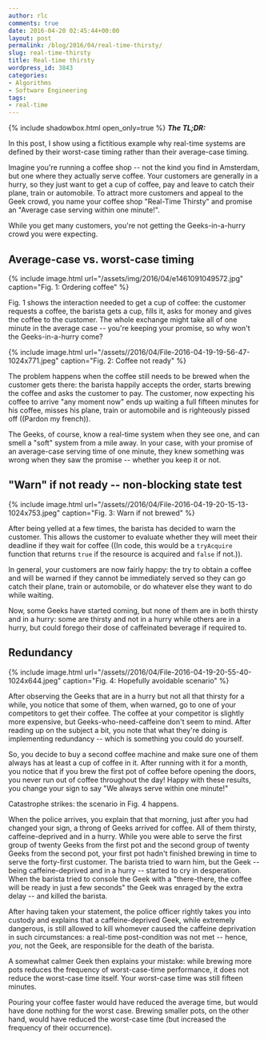 ```yaml
---
author: rlc
comments: true
date: 2016-04-20 02:45:44+00:00
layout: post
permalink: /blog/2016/04/real-time-thirsty/
slug: real-time-thirsty
title: Real-time thirsty
wordpress_id: 3843
categories:
- Algorithms
- Software Engineering
tags:
- real-time
---
```


{% include shadowbox.html open_only=true %}
<b><i>The TL;DR:</i></b><br/>

In this post, I show using a fictitious example why real-time systems are defined by their worst-case timing rather than their average-case timing.

</div>

Imagine you're running a coffee shop -- not the kind you find in Amsterdam, but one where they actually serve coffee. Your customers are generally in a hurry, so they just want to get a cup of coffee, pay and leave to catch their plane, train or automobile. To attract more customers and appeal to the Geek crowd, you name your coffee shop "Real-Time Thirsty" and promise an "Average case serving within one minute!".

While you get many customers, you're not getting the Geeks-in-a-hurry crowd you were expecting.
<!--more-->


## Average-case vs. worst-case timing


{% include image.html url="/assets/img/2016/04/e1461091049572.jpg" caption="Fig. 1: Ordering coffee" %}

Fig. 1 shows the interaction needed to get a cup of coffee: the customer requests a coffee, the barista gets a cup, fills it, asks for money and gives the coffee to the customer. The whole exchange might take all of one minute in the average case -- you're keeping your promise, so why won't the Geeks-in-a-hurry come?

{% include image.html url="/assets//2016/04/File-2016-04-19-19-56-47-1024x771.jpeg" caption="Fig. 2: Coffee not ready" %}

The problem happens when the coffee still needs to be brewed when the customer gets there: the barista happily accepts the order, starts brewing the coffee and asks the customer to pay. The customer, now expecting his coffee to arrive "any moment now" ends up waiting a full fifteen minutes for his coffee, misses his plane, train or automobile and is righteously pissed off ((Pardon my french)).

The Geeks, of course, know a real-time system when they see one, and can smell a "soft" system from a mile away. In your case, with your promise of an average-case serving time of one minute, they knew something was wrong when they saw the promise -- whether you keep it or not.



## "Warn" if not ready -- non-blocking state test


{% include image.html url="/assets//2016/04/File-2016-04-19-20-15-13-1024x753.jpeg" caption="Fig. 3: Warn if not brewed" %}

After being yelled at a few times, the barista has decided to warn the customer. This allows the customer to evaluate whether they will meet their deadline if they wait for coffee ((In code, this would be a `tryAcquire` function that returns `true` if the resource is acquired and `false` if not.)).

In general, your customers are now fairly happy: the try to obtain a coffee and will be warned if they cannot be immediately served so they can go catch their plane, train or automobile, or do whatever else they want to do while waiting.

Now, some Geeks have started coming, but none of them are in both thirsty and in a hurry: some are thirsty and not in a hurry while others are in a hurry, but could forego their dose of caffeinated beverage if required to.



## Redundancy


{% include image.html url="/assets//2016/04/File-2016-04-19-20-55-40-1024x644.jpeg" caption="Fig. 4: Hopefully avoidable scenario" %}

After observing the Geeks that are in a hurry but not all that thirsty for a while, you notice that some of them, when warned, go to one of your competitors to get their coffee. The coffee at your competitor is slightly more expensive, but Geeks-who-need-caffeine don't seem to mind. After reading up on the subject a bit, you note that what they're doing is implementing redundancy -- which is something you could do yourself.

So, you decide to buy a second coffee machine and make sure one of them always has at least a cup of coffee in it. After running with it for a month, you notice that if you brew the first pot of coffee before opening the doors, you never run out of coffee throughout the day! Happy with these results, you change your sign to say "We always serve within one minute!"

Catastrophe strikes: the scenario in Fig. 4 happens.

When the police arrives, you explain that that morning, just after you had changed your sign, a throng of Geeks arrived for coffee. All of them thirsty, caffeine-deprived and in a hurry. While you were able to serve the first group of twenty Geeks from the first pot and the second group of twenty Geeks from the second pot, your first pot hadn't finished brewing in time to serve the forty-first customer. The barista tried to warn him, but the Geek -- being caffeine-deprived and in a hurry -- started to cry in desperation. When the barista tried to console the Geek with a "there-there, the coffee will be ready in just a few seconds" the Geek was enraged by the extra delay -- and killed the barista.

After having taken your statement, the police officer rightly takes you into custody and explains that a caffeine-deprived Geek, while extremely dangerous, is still allowed to kill whomever caused the caffeine deprivation in such circumstances: a real-time post-condition was not met -- hence, _you_, not the Geek, are responsible for the death of the barista.

A somewhat calmer Geek then explains your mistake: while brewing more pots reduces the frequency of worst-case-time performance, it does not reduce the worst-case time itself. Your worst-case time was still fifteen minutes.

Pouring your coffee faster would have reduced the average time, but would have done nothing for the worst case. Brewing smaller pots, on the other hand, would have reduced the worst-case time (but increased the frequency of their occurrence).

